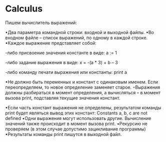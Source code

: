 # Calculus
Пишем вычислитель выражений:

•Два параметра командной строки: входной и выходной файлы.
•Во входном файле – список выражений, по одному в каждой строке.
•Каждое выражение представляет собой: 

-либо присвоение значения константе в виде: a := 1

-либо задание выражения в виде: x = -(a * 3) + b – 3

-либо команду печати выражения или константы: print a

•Не должно быть переменных и констант с одинаковым именем. Если переопределяем, то новое определение заменяет старое. ◦Выражения должны разбираться в момент определения, а вычисляться – в момент вызова print, подставляя текущие значения констант.

•Если часть констант выражения не определены, результатом команды print будет являться вывод этих констант: Constants a, b, с are not defined
•Одни выражения могут использовать другие. Вычисление значений также происходит в момент вызова print.
•Рекурсию не проверяем (в этом случае допустимо зацикливание программы)
•Результаты команды print пишутся в выходной файл. 

